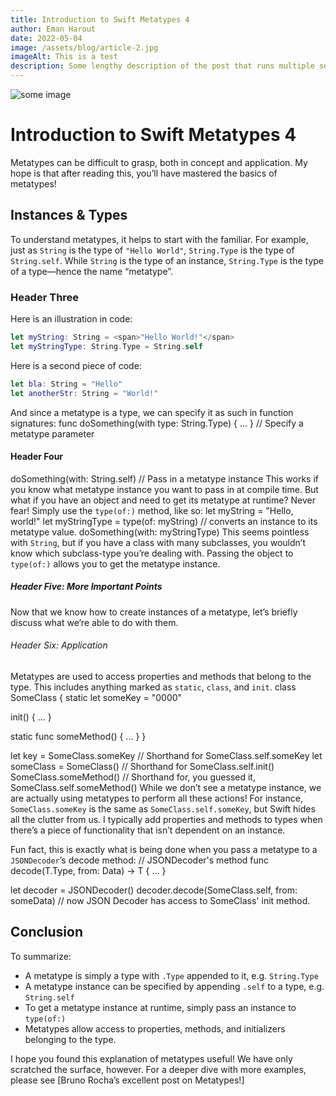 ```yaml
---
title: Introduction to Swift Metatypes 4
author: Eman Harout
date: 2022-05-04
image: /assets/blog/article-2.jpg
imageAlt: This is a test
description: Some lengthy description of the post that runs multiple sentences long goes here.
---
```


![some image](/assets/blog/article-2.jpg)

# Introduction to Swift Metatypes 4
Metatypes can be difficult to grasp, both in concept and application. My hope is that after reading this, you’ll have mastered the basics of metatypes!

## Instances & Types

To understand metatypes, it helps to start with the familiar. For example, just as `String` is the type of `"Hello World"`, `String.Type` is the type of `String.self`. While `String` is the type of an instance, `String.Type` is the type of a type—hence the name “metatype”.

### Header Three

Here is an illustration in code:

```swift
let myString: String = <span>"Hello World!"</span>
let myStringType: String.Type = String.self
```

Here is a second piece of code:

```swift
let bla: String = "Hello"
let anotherStr: String = "World!"
```

And since a metatype is a type, we can specify it as such in function signatures:
func doSomething(with type: String.Type) { ... } // Specify a metatype parameter

#### Header Four

doSomething(with: String.self) // Pass in a metatype instance
This works if you know what metatype instance you want to pass in at compile time. But what if you have an object and need to get its metatype at runtime? Never fear! Simply use the `type(of:)` method, like so:
let myString = "Hello, world!"
let myStringType = type(of: myString) // converts an instance to its metatype value.
doSomething(with: myStringType)
This seems pointless with `String`, but if you have a class with many subclasses, you wouldn’t know which subclass-type you’re dealing with. Passing the object to `type(of:)` allows you to get the metatype instance.

##### Header Five: More Important Points

Now that we know how to create instances of a metatype, let’s briefly discuss what we’re able to do with them.

###### Header Six: Application
Metatypes are used to access properties and methods that belong to the type. This includes anything marked as `static`, `class`, and `init`.
class SomeClass {
  static let someKey = "0000"
  
  init() { ... }
  
  static func someMethod() { ... }
}

let key = SomeClass.someKey // Shorthand for SomeClass.self.someKey
let someClass = SomeClass() // Shorthand for SomeClass.self.init()
SomeClass.someMethod() // Shorthand for, you guessed it, SomeClass.self.someMethod()
While we don’t see a metatype instance, we are actually using metatypes to perform all these actions! For instance, `SomeClass.someKey` is the same as `SomeClass.self.someKey`, but Swift hides all the clutter from us. I typically add properties and methods to types when there’s a piece of functionality that isn’t dependent on an instance.

Fun fact, this is exactly what is being done when you pass a metatype to a `JSONDecoder`’s decode method:
// JSONDecoder's method
func decode<T>(T.Type, from: Data) -> T { ... }

let decoder = JSONDecoder()
decoder.decode(SomeClass.self, from: someData) // now JSON Decoder has access to SomeClass' init method.

## Conclusion
To summarize:
* A metatype is simply a type with `.Type` appended to it, e.g. `String.Type`
* A metatype instance can be specified by appending `.self` to a type, e.g. `String.self`
* To get a metatype instance at runtime, simply pass an instance to `type(of:)`
* Metatypes allow access to properties, methods, and initializers belonging to the type.

I hope you found this explanation of metatypes useful! We have only scratched the surface, however. For a deeper dive with more examples, please see [Bruno Rocha’s excellent post on Metatypes!]
